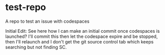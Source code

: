 # test-repo
A repo to test an issue with codespaces


Initial Edit: See here how I can make an initial commit once codespaces is launched? I'll commit this then let the codespace expire and be stopped, then I'll relaunch and I don't get the git source control tab which keeps searching but not finding SC.